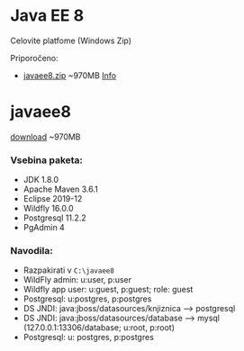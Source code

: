 # Java EE 8
Celovite platfome (Windows Zip)

Priporočeno:
- [javaee8.zip](http://164.8.250.220/jee8/javaee8.zip) ~970MB [Info](#javaee8)


# javaee8
[download](http://164.8.250.220/jee8/javaee8.zip) ~970MB

### Vsebina paketa:
- JDK 1.8.0
- Apache Maven 3.6.1
- Eclipse 2019-12
- Wildfly 16.0.0
- Postgresql 11.2.2
- PgAdmin 4

### Navodila:

- Razpakirati v `C:\javaee8`
- WildFly admin: u:user, p:user
- Wildfly app user: u:guest, p:guest; role: guest
- Postgresql: u:postgres, p:postgres
- DS JNDI: java:jboss/datasources/knjiznica --> postgresql
- DS JNDI: java:jboss/datasources/database --> mysql (127.0.0.1:13306/database; u:root, p:root)
- Postgresql: u: postgres, p:postgres





